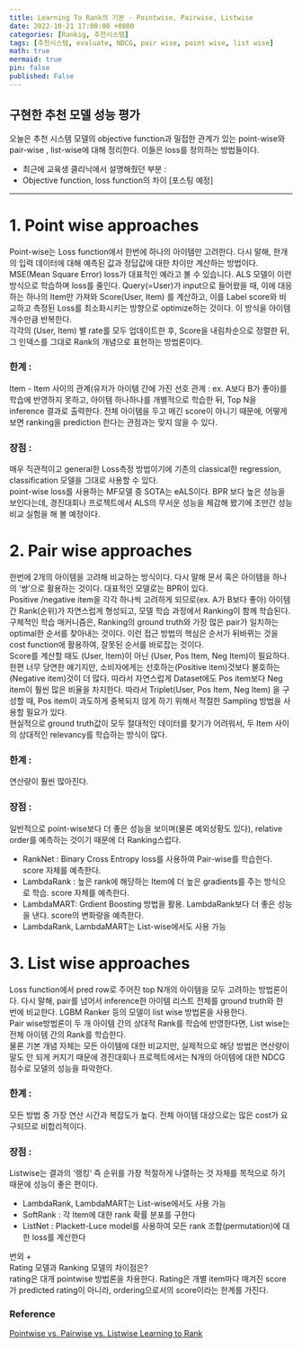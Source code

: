 ```yaml
---
title: Learning To Rank의 기본 - Pointwise, Pairwise, Listwise
date: 2022-10-21 17:00:00 +0800
categories: [Rankig, 추천시스템]
tags: [추천시스템, evaluate, NDCG, pair wise, point wise, list wise]
math: true
mermaid: true
pin: false
published: False
---
```


## 구현한 추천 모델 성능 평가       
오늘은 추천 시스템 모델의 objective function과 밀접한 관계가 있는 point-wise와 pair-wise , list-wise에 대해 정리한다. 이들은 loss를 정의하는 방법들이다.     

+ 최근에 교육생 클리닉에서 설명해줬던 부분 :       
+ Objective function, loss function의 차이 [포스팅 예정]      

---

# 1. Point wise approaches
Point-wise는 Loss function에서 한번에 하나의 아이템만 고려한다. 다시 말해, 한개의 입력 데이터에 대해 예측된 값과 정답값에 대한 차이만 계산하는 방법이다. MSE(Mean Square Error) loss가 대표적인 예라고 볼 수 있습니다. ALS 모델이 이런 방식으로 학습하며 loss를 줄인다.
Query(=User)가 input으로 들어왔을 때, 이에 대응하는 하나의 Item만 가져와 Score(User, Item) 를 계산하고, 이를 Label score와 비교하고 측정된 Loss를 최소화시키는 방향으로 optimize하는 것이다. 이 방식을 아이템 개수만큼 반복한다.    
각각의 (User, Item) 별 rate를 모두 업데이트한 후, Score을 내림차순으로 정렬한 뒤, 그 인덱스를 그대로 Rank의 개념으로 표현하는 방법론이다.      
### 한계 :
Item - Item 사이의 관계(유저가 아이템 간에 가진 선호 관계 : ex. A보다 B가 좋아)를 학습에 반영하지 못하고, 아이템 하나하나를 개별적으로 학습한 뒤, Top N을 inference 결과로 출력한다. 전체 아이템을 두고 매긴 score이 아니기 때문에, 어떻게 보면 ranking을 prediction 한다는 관점과는 맞지 않을 수 있다.     
### 장점 :
매우 직관적이고 general한 Loss측정 방법이기에 기존의 classical한 regression, classification 모델을 그대로 사용할 수 있다.      
point-wise loss를 사용하는 MF모델 중 SOTA는 eALS이다. BPR 보다 높은 성능을 보인다는데, 경진대회나 프로젝트에서 ALS의 무서운 성능을 체감해 봤기에 조만간 성능 비교 실험을 해 볼 예정이다. 
      
            
      
# 2. Pair wise approaches
한번에 2개의 아이템을 고려해 비교하는 방식이다. 다시 말해 문서 혹은 아이템을 하나의 ‘쌍’으로 활용하는 것이다. 대표적인 모델로는 BPR이 있다.       
Positive /negative item을 각각 하나씩 고려하게 되므로(ex. A가 B보다 좋아) 아이템간 Rank(순위)가 자연스럽게 형성되고, 모델 학습 과정에서 Ranking이 함께 학습된다.      
구체적인 학습 매커니즘은, Ranking의 ground truth와 가장 많은 pair가 일치하는 optimal한 순서를 찾아내는 것이다. 이런 접근 방법의 핵심은 순서가 뒤바뀌는 것을 cost function에 활용하여, 잘못된 순서를 바로잡는 것이다.       
Score를 계산할 때도 (User, Item)이 아닌 (User, Pos Item, Neg Item)이 필요하다. 한편 너무 당연한 얘기지만, 소비자에게는 선호하는(Positive item)것보다 불호하는(Negative item)것이 더 많다. 따라서 자연스럽게 Dataset에도 Pos item보다 Neg item이 훨씬 많은 비율을 차지한다.
따라서 Triplet(User, Pos Item, Neg Item) 을 구성할 때, Pos item이 과도하게 중복되지 않게 하기 위해서 적절한 Sampling 방법을 사용할 필요가 있다.       
현실적으로 ground truth값이 모두 절대적인 데이터를 찾기가 어려워서, 두 Item 사이의 상대적인 relevancy를 학습하는 방식이 많다.
### 한계 :
연산량이 훨씬 많아진다.
### 장점 :
일반적으로 point-wise보다 더 좋은 성능을 보이며(물론 예외상황도 있다), relative order를 예측하는 것이기 때문에 더 Ranking스럽다.   
   
* RankNet : Binary Cross Entropy loss를 사용하여 Pair-wise를 학습한다. score 자체를 예측한다.   
* LambdaRank : 높은 rank에 해당하는 Item에 더 높은 gradients를 주는 방식으로 학습. score 자체를 예측한다.   
* LambdaMART: Grdient Boosting 방법을 활용. LambdaRank보다 더 좋은 성능을 낸다. score의 변화량을 예측한다.   
* LambdaRank, LambdaMART는 List-wise에서도 사용 가능

              
                     
# 3. List wise approaches
Loss function에서 pred row로 주어진 top N개의 아이템을 모두 고려하는 방법론이다. 다시 말해, pair를 넘어서 inference한 아이템 리스트 전체를 ground truth와 한 번에 비교한다. LGBM Ranker 등의 모델이 list wise 방법론을 사용한다.       
Pair wise방법론이 두 개 아이템 간의 상대적 Rank를 학습에 반영한다면, List wise는 전체 아이템 간의 Rank를 학습한다.       
물론 기본 개념 자체는 모든 아이템에 대한 비교지만, 실제적으로 해당 방법은 연산량이 말도 안 되게 커지기 때문에 경진대회나 프로젝트에서는 N개의 아이템에 대한 NDCG 점수로 모델의 성능을 파악한다.       
### 한계 :
모든 방법 중 가장 연산 시간과 복잡도가 높다. 전체 아이템 대상으로는 많은 cost가 요구되므로 비합리적이다.       
### 장점 :
Listwise는 결과의 ‘랭킹’ 즉 순위를 가장 적절하게 나열하는 것 자체를 목적으로 하기 때문에 성능이 좋은 편이다.          
   
* LambdaRank, LambdaMART는 List-wise에서도 사용 가능   
* SoftRank : 각 Item에 대한 rank 확률 분포를 구한다   
* ListNet : Plackett-Luce model를 사용하여 모든 rank 조합(permutation)에 대한 loss를 계산한다   


       

번외 +        
Rating 모델과 Ranking 모델의 차이점은?       
rating은 대개 pointwise 방법론을 차용한다. Rating은 개별 item마다 매겨진 score가 predicted rating이 아니라, ordering으로서의 score이라는 한계를 가진다.       

       
### Reference
[Pointwise vs. Pairwise vs. Listwise Learning to Rank](https://medium.com/@nikhilbd/pointwise-vs-pairwise-vs-listwise-learning-to-rank-80a8fe8fadfd)





